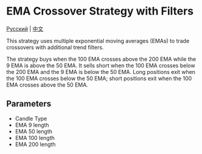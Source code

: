 # EMA Crossover Strategy with Filters
[Русский](README_ru.md) | [中文](README_cn.md)

This strategy uses multiple exponential moving averages (EMAs) to trade crossovers with additional trend filters.

The strategy buys when the 100 EMA crosses above the 200 EMA while the 9 EMA is above the 50 EMA. It sells short when the 100 EMA crosses below the 200 EMA and the 9 EMA is below the 50 EMA. Long positions exit when the 100 EMA crosses below the 50 EMA; short positions exit when the 100 EMA crosses above the 50 EMA.

## Parameters
- Candle Type
- EMA 9 length
- EMA 50 length
- EMA 100 length
- EMA 200 length
